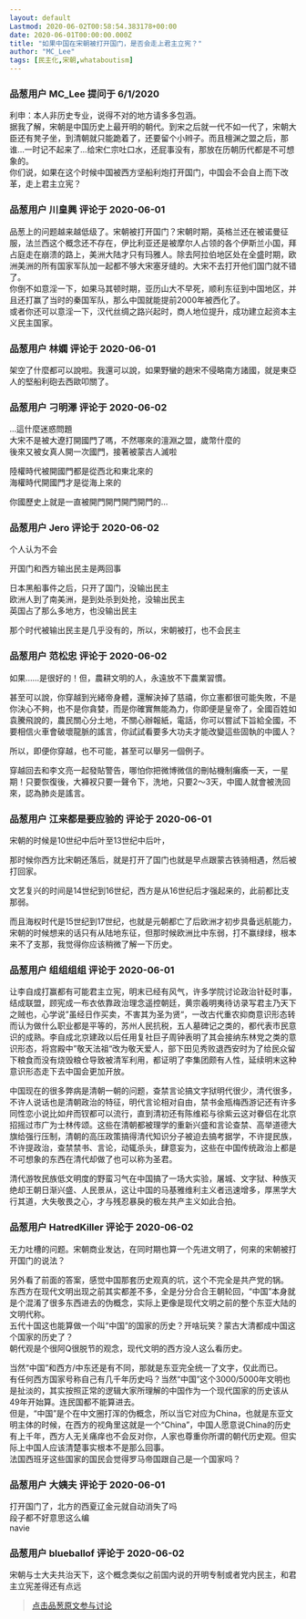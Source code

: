 ```yaml
---
layout: default
Lastmod: 2020-06-02T00:58:54.383178+00:00
date: 2020-06-01T00:00:00.000Z
title: "如果中国在宋朝被打开国门，是否会走上君主立宪？"
author: "MC_Lee"
tags: [民主化,宋朝,whataboutism]
---
```



### 品葱用户 **MC_Lee** 提问于 6/1/2020
    
利申：本人非历史专业，说得不对的地方请多多包涵。  
据我了解，宋朝是中国历史上最开明的朝代。到宋之后就一代不如一代了，宋朝大臣还有凳子坐，到清朝就只能跪着了，还要留个小辫子。而且檀渊之盟之后，那谁…一时记不起来了…给宋仁宗吐口水，还屁事没有，那放在历朝历代都是不可想象的。  
你们说，如果在这个时候中国被西方坚船利炮打开国门，中国会不会自上而下改革，走上君主立宪？
    
                

### 品葱用户 **川皇興** 评论于 2020-06-01
        
品葱上的问题越来越低级了。宋朝被打开国门？宋朝时期，英格兰还在被诺曼征服，法兰西这个概念还不存在，伊比利亚还是被摩尔人占领的各个伊斯兰小国，拜占庭走在崩溃的路上，美洲大陆才只有玛雅人。除去阿拉伯地区处在全盛时期，欧洲美洲的所有国家军队加一起都不够大宋塞牙缝的。大宋不去打开他们国门就不错了。  
你倒不如意淫一下，如果马其顿时期，亚历山大不早死，顺利东征到中国地区，并且还打赢了当时的秦国军队，那么中国就能提前2000年被西化了。  
或者你还可以意淫一下，汉代丝绸之路兴起时，商人地位提升，成功建立起资本主义民主国家。
        
                

### 品葱用户 **林嫻** 评论于 2020-06-01
        
架空了什麼都可以說啦。我還可以說，如果野蠻的趙宋不侵略南方諸國，就是東亞人的堅船利砲去西歐叩關了。
        
                

### 品葱用户 **刁明澤** 评论于 2020-06-02
        
…這什麼迷惑問題  
大宋不是被大遼打開國門了嗎，不然哪來的澶淵之盟，歲幣什麼的  
後來又被女真人開一次國門，接著被蒙古人滅啦  
  
陸權時代被開國門都是從西北和東北來的  
海權時代開國門才是從海上來的  
  
你國歷史上就是一直被開門開門開門開門的…
        
                

### 品葱用户 **Jero** 评论于 2020-06-02
        
个人认为不会  
  
开国门和西方输出民主是两回事  
  
日本黑船事件之后，只开了国门，没输出民主  
欧洲人到了南美洲，是到处杀到处抢，没输出民主  
英国占了那么多地方，也没输出民主  
  
那个时代被输出民主是几乎没有的，所以，宋朝被打，也不会民主
        
                

### 品葱用户 **范松忠** 评论于 2020-06-02
        
如果……是很好的！但，農耕文明的人，永遠放不下農業習慣。  
  
甚至可以說，你穿越到光緒帝身體，還解決掉了慈禧，你立憲都很可能失敗，不是你決心不夠，也不是你貪婪，而是你確實無能為力，你即便是皇帝了，全國百姓如袁騰飛說的，農民關心分土地，不關心辦報紙，電話，你可以嘗試下旨給全國，不要相信火車會破壞龍脈的謠言，你試試看要多大功夫才能改變這些固執的中國人？  
  
所以，即便你穿越，也不可能，甚至可以舉另一個例子。  
  
穿越回去和李文亮一起發貼警告，哪怕你把微博微信的刪帖機制癱瘓一天，一星期！只要恢復後，大褲衩只要一聲令下，洗地，只要2～3天，中國人就會被洗回來，認為肺炎是謠言。
        
                

### 品葱用户 **江来都是要应验的** 评论于 2020-06-01
        
宋朝的时候是10世纪中后叶至13世纪中后叶，  
  
那时候你西方比宋朝还落后，就是打开了国门也就是早点跟蒙古铁骑相遇，然后被打回家。  
  
文艺复兴的时间是14世纪到16世纪，西方是从16世纪后才强起来的，此前都比支那弱。  
  
而且海权时代是15世纪到17世纪，也就是元朝都亡了后欧洲才初步具备远航能力，宋朝的时候想来的话只有从陆地东征，但那时候欧洲比中东弱，打不赢绿绿，根本来不了支那，我觉得你应该稍微了解一下历史。
        
                

### 品葱用户 **组组组组** 评论于 2020-06-01
        
让李自成打赢都有可能君主立宪，明末已经有风气，许多学院讨论政治针砭时事，结成联盟，顾宪成一布衣依靠政治理念遥控朝廷，黄宗羲明夷待访录写君主乃天下之贼也，心学说”虽经日作买卖，不害其为圣为贤“，一改古代重农抑商意识形态转而认为做什么职业都是平等的，苏州人民抗税，五人墓碑记之类的，都代表市民意识的成熟。李自成北京建政以后任用复社巨子周钟表明了其会接纳东林党之类的意识形态，将宫殿中”敬天法祖“改为敬天爱人，部下田见秀败退西安时为了给民众留下粮食而没有烧毁粮仓导致被清军利用，都证明了李集团颇有人性，延续明末这种意识形态走下去中国会更加开放。  
  
中国现在的很多弊病是清朝一朝的问题，查禁言论搞文字狱明代很少，清代很多，不许人说话也是清朝政治的特征，明代言论相对自由，禁书金瓶梅西游记还有许多同性恋小说比如弁而钗都可以流行，直到清初还有陈维崧与徐紫云这对眷侣在北京招摇过市广为士林传颂。这些在清朝都被理学的重新兴盛和言论查禁、高举道德大旗给强行压制，清朝的高压政策搞得清代知识分子被迫去搞考据学，不许提民族，不许提政治，查禁禁书、言论，动辄杀头，肆意妄为，这些在中国传统政治上都是不可想象的东西在清代却做了也可以称为圣君。  
  
清代游牧民族低文明度的野蛮习气在中国搞了一场大实验，屠城、文字狱、种族灭绝却王朝日渐兴盛、人民景从，这让中国的马基雅维利主义者迅速增多，厚黑学大行其道，大失敬畏之心，才与残忍暴戾的极左共产主义如此合拍。
        
                

### 品葱用户 **HatredKiller** 评论于 2020-06-02
        
无力吐槽的问题。宋朝商业发达，在同时期也算一个先进文明了，何来的宋朝被打开国门的说法？  
  
另外看了前面的答案，感觉中国那套历史观真的坑，这个不完全是共产党的锅。  
东西方在现代文明出现之前其实都差不多，全是分分合合王朝轮回，“中国”本身就是个混淆了很多东西进去的伪概念，实际上更像是现代文明之前的整个东亚大陆的文明代称。  
五代十国这也能算做一个叫“中国”的国家的历史？开啥玩笑？蒙古大清都成中国这个国家的历史了？  
朝代观是个很阿Q很脱节的观念，现代文明的西方没人这么看历史。  
  
当然“中国”和西方/中东还是有不同，那就是东亚完全统一了文字，仅此而已。  
有任何西方国家号称自己有几千年历史吗？当然“中国”这个3000/5000年文明也是扯淡的，其实按照正常的逻辑大家所理解的中国作为一个现代国家的历史该从49年开始算。连民国都不能算进去。  
但是，“中国”是个在中文圈打浑的伪概念，所以当它对应为China，也就是东亚文明主体的时候，在西方的视角里这就是一个“China”，中国人愿意说China的历史有上千年，西方人无关痛痒也不会反对你，人家也尊重你所谓的朝代历史观。但实际上中国人应该清楚事实根本不是那么回事。  
法国西班牙这些国家的国民会觉得罗马帝国跟自己是一个国家吗？
        
                

### 品葱用户 **大姨夫** 评论于 2020-06-01
        
打开国门了，北方的西夏辽金元就自动消失了吗  
段子都不好意思这么编  
navie
        
                

### 品葱用户 **blueballof** 评论于 2020-06-02
        
宋朝与士大夫共治天下，这个概念类似之前国内说的开明专制或者党内民主，和君主立宪差得还有点远
        
                





> [点击品葱原文参与讨论](https://pincong.rocks/question/26560)

